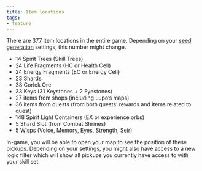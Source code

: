 ```yaml
---
title: Item locations
tags:
- feature
---
```


There are 377 item locations in the entire game. Depending on your [seed generation](https://github.com/sparkle-preference/OriWotwRandomizerClient/wiki/Seed-generation) settings, this number might change.
* 14 Spirit Trees (Skill Trees)
* 24 Life Fragments (HC or Health Cell)
* 24 Energy Fragments (EC or Energy Cell)
* 23 Shards
* 38 Gorlek Ore
* 33 Keys (31 Keystones + 2 Eyestones)
* 27 items from shops (including Lupo’s maps)
* 36 items from quests (from both quests’ rewards and items related to quest)
* 148 Spirit Light Containers (EX or experience orbs)
* 5 Shard Slot (from Combat Shrines)
* 5 Wisps (Voice, Memory, Eyes, Strength, Seir)

In-game, you will be able to open your map to see the position of these pickups. Depending on your settings, you might also have access to a new logic filter which will show all pickups you currently have access to with your skill set.
